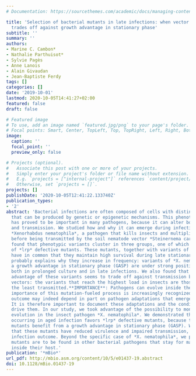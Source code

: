 ```yaml
---
# Documentation: https://sourcethemes.com/academic/docs/managing-content/

title: 'Selection of bacterial mutants in late infections: when vector transmission
  trades off against growth advantage in stationary phase'
subtitle: ''
summary: ''
authors:
- Marine C. Cambon*
- Nathalie Parthuisot*
- Sylvie Pagès
- Anne Lanois
- Alain Givaudan
- Jean-Baptiste Ferdy
tags: []
categories: []
date: '2019-10-01'
lastmod: 2020-10-05T14:41:27+02:00
featured: false
draft: false

# Featured image
# To use, add an image named `featured.jpg/png` to your page's folder.
# Focal points: Smart, Center, TopLeft, Top, TopRight, Left, Right, BottomLeft, Bottom, BottomRight.
image:
  caption: ''
  focal_point: ''
  preview_only: false

# Projects (optional).
#   Associate this post with one or more of your projects.
#   Simply enter your project's folder or file name without extension.
#   E.g. `projects = ["internal-project"]` references `content/project/deep-learning/index.md`.
#   Otherwise, set `projects = []`.
projects: []
publishDate: '2020-10-05T12:41:22.133740Z'
publication_types:
- '2'
abstract: 'Bacterial infections are often composed of cells with distinct phenotypes
  that can be produced by genetic or epigenetic mechanisms. This phenotypic heterogeneity
  has proved to be important in many pathogens, because it can alter both pathogenicity
  and transmission. We studied how and why it can emerge during infection in the bacterium
  *Xenorhabdus nematophila*, a pathogen that kills insects and multiplies in the cadaver
  before being transmitted by the soil nematode vector *Steinernema carpocapsae*. We
  found that phenotypic variants cluster in three groups, one of which is composed
  of *lrp* defective mutants. These mutants, together with variants of another group,
  have in common that they maintain high survival during late stationary phase. This
  probably explains why they increase in frequency: variants of *X. nematophila* with
  a growth advantage in stationary phase (GASP) are under strong positive selection
  both in prolonged culture and in late infections. We also found that the within-host
  advantage of these variants seems to trade off against transmission by nematode
  vectors: the variants that reach the highest load in insects are those that are
  the least transmitted.**IMPORTANCE**: Pathogens can evolve inside their host, and the
  importance of this mutation-fueled process is increasingly recognized. A disease
  outcome may indeed depend in part on pathogen adaptations that emerge during infection.
  It is therefore important to document these adaptations and the conditions that
  drive them. In our study, we took advantage of the possibility to monitor within-host
  evolution in the insect pathogen *X. nematophila*. We demonstrated that selection
  occurring in aged infection favors *lrp* defective mutants, because these metabolic
  mutants benefit from a growth advantage in stationary phase (GASP). We also demonstrated
  that these mutants have reduced virulence and impaired transmission, modifying the
  infection outcome. Beyond the specific case of *X. nematophila*, we propose that metabolic
  mutants are to be found in other bacterial pathogens that stay for many generations
  inside their host.'
publication: '*mBio*'
url_pdf: http://mbio.asm.org/content/10/5/e01437-19.abstract
doi: 10.1128/mBio.01437-19
---
```

